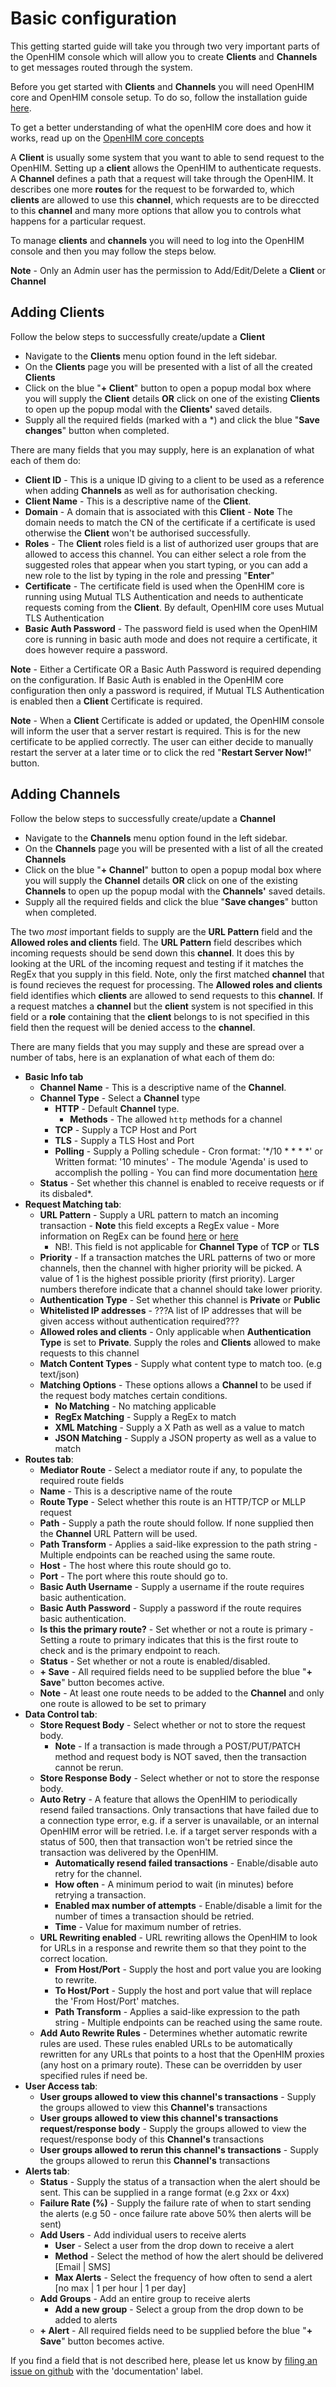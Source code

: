 Basic configuration
===================

This getting started guide will take you through two very important parts of the OpenHIM console which will allow you to create **Clients** and **Channels** to get messages routed through the system.

Before you get started with **Clients** and **Channels** you will need OpenHIM core and OpenHIM console setup. To do so, follow the installation guide [here](./getting-started.html).

To get a better understanding of what the openHIM core does and how it works, read up on the [OpenHIM core concepts](./about.html)

A **Client** is usually some system that you want to able to send request to the OpenHIM. Setting up a **client** allows the OpenHIM to authenticate requests. A **Channel** defines a path that a request will take through the OpenHIM. It describes one more **routes** for the request to be forwarded to, which **clients** are allowed to use this **channel**, which requests are to be direccted to this **channel** and many more options that allow you to controls what happens for a particular request.

To manage **clients** and **channels** you will need to log into the OpenHIM console and then you may follow the steps below.

**Note** - Only an Admin user has the permission to Add/Edit/Delete a **Client** or **Channel**

Adding Clients
--------------

Follow the below steps to successfully create/update a **Client**

* Navigate to the **Clients** menu option found in the left sidebar.
* On the **Clients** page you will be presented with a list of all the created **Clients**
* Click on the blue "**+ Client**" button to open a popup modal box where you will supply the **Client** details **OR** click on one of the existing **Clients** to open up the popup modal with the **Clients'** saved details.
* Supply all the required fields (marked with a *) and click the blue "**Save changes**" button when completed.

There are many fields that you may supply, here is an explanation of what each of them do:

* **Client ID** - This is a unique ID giving to a client to be used as a reference when adding **Channels** as well as for authorisation checking.
* **Client Name** - This is a descriptive name of the **Client**.
* **Domain** - A domain that is associated with this **Client** - **Note** The domain needs to match the CN of the certificate if a certificate is used otherwise the **Client** won't be authorised successfully.
* **Roles** - The **Client** roles field is a list of authorized user groups that are allowed to access this channel. You can either select a role from the suggested roles that appear when you start typing, or you can add a new role to the list by typing in the role and pressing "**Enter**"
* **Certificate** - The certificate field is used when the OpenHIM core is running using Mutual TLS Authentication and needs to authenticate requests coming from the **Client**. By default, OpenHIM core uses Mutual TLS Authentication
* **Basic Auth Password** - The password field is used when the OpenHIM core is running in basic auth mode and does not require a certificate, it does however require a password.

**Note** - Either a Certificate OR a Basic Auth Password is required depending on the configuration. If Basic Auth is enabled in the OpenHIM core configuration then only a password is required, if Mutual TLS Authentication is enabled then a **Client** Certificate is required.

**Note** - When a **Client** Certificate is added or updated, the OpenHIM console will inform the user that a server restart is required. This is for the new certificate to be applied correctly. The user can either decide to manually restart the server at a later time or to click the red "**Restart Server Now!**" button.

Adding Channels
---------------

Follow the below steps to successfully create/update a **Channel**

* Navigate to the **Channels** menu option found in the left sidebar.
* On the **Channels** page you will be presented with a list of all the created **Channels**
* Click on the blue "**+ Channel**" button to open a popup modal box where you will supply the **Channel** details **OR** click on one of the existing **Channels** to open up the popup modal with the **Channels'** saved details.
* Supply all the required fields and click the blue "**Save changes**" button when completed.

The two _most_ important fields to supply are the **URL Pattern** field and the **Allowed roles and clients** field. The **URL Pattern** field describes which incoming requests should be send down this **channel**. It does this by looking at the URL of the incoming request and testing if it matches the RegEx that you supply in this field. Note, only the first matched **channel** that is found recieves the request for processing. The **Allowed roles and clients** field identifies which **clients** are allowed to send requests to this **channel**. If a request matches a **channel** but the **client** system is not specified in this field or a **role** containing that the **client** belongs to is not specified in this field then the request will be denied access to the **channel**.

There are many fields that you may supply and these are spread over a number of tabs, here is an explanation of what each of them do:

* **Basic Info tab**
    * **Channel Name** - This is a descriptive name of the **Channel**.
    * **Channel Type** - Select a **Channel** type
        * **HTTP** - Default **Channel** type.
          * **Methods** - The allowed `http` methods for a channel
        * **TCP** - Supply a TCP Host and Port
        * **TLS** - Supply a TLS Host and Port
        * **Polling** - Supply a Polling schedule - Cron format: '*/10 * * * *' or Written format: '10 minutes' - The module 'Agenda' is used to accomplish the polling - You can find more documentation [here](https://github.com/rschmukler/agenda)
    * **Status** - Set whether this channel is enabled to receive requests or if its disbaled*.
* **Request Matching tab**:
    * **URL Pattern** - Supply a URL pattern to match an incoming transaction - **Note** this field excepts a RegEx value - More information on RegEx can be found [here](https://developer.mozilla.org/en-US/docs/Web/JavaScript/Guide/Regular_Expressions) or [here](http://www.regular-expressions.info/)
        * NB!. This field is not applicable for **Channel Type** of **TCP** or **TLS**
    * **Priority** - If a transaction matches the URL patterns of two or more channels, then the channel with higher priority will be picked. A value of 1 is the highest possible priority (first priority). Larger numbers therefore indicate that a channel should take lower priority.
    * **Authentication Type** - Set whether this channel is **Private** or **Public**
    * **Whitelisted IP addresses** - ???A list of IP addresses that will be given access without authentication required???
    * **Allowed roles and clients** - Only applicable when **Authentication Type** is set to **Private**. Supply the roles and **Clients** allowed to make requests to this channel
    * **Match Content Types** - Supply what content type to match too. (e.g text/json)
    * **Matching Options** - These options allows a **Channel** to be used if the request body matches certain conditions.
        * **No Matching** - No matching applicable
        * **RegEx Matching** - Supply a RegEx to match
        * **XML Matching** - Supply a X Path as well as a value to match
        * **JSON Matching** - Supply a JSON property as well as a value to match
* **Routes tab**:
    * **Mediator Route** - Select a mediator route if any, to populate the required route fields
    * **Name** - This is a descriptive name of the route
    * **Route Type** - Select whether this route is an HTTP/TCP or MLLP request
    * **Path** - Supply a path the route should follow. If none supplied then the **Channel** URL Pattern will be used.
    * **Path Transform** - Applies a said-like expression to the path string - Multiple endpoints can be reached using the same route.
    * **Host** - The host where this route should go to.
    * **Port** - The port where this route should go to.
    * **Basic Auth Username** - Supply a username if the route requires basic authentication.
    * **Basic Auth Password** - Supply a password if the route requires basic authentication.
    * **Is this the primary route?** - Set whether or not a route is primary - Setting a route to primary indicates that this is the first route to check and is the primary endpoint to reach.
    * **Status** - Set whether or not a route is enabled/disabled.
    * **+ Save** - All required fields need to be supplied before the blue "**+ Save**" button becomes active.
    * **Note** - At least one route needs to be added to the **Channel** and only one route is allowed to be set to primary
* **Data Control tab**:
    * **Store Request Body** - Select whether or not to store the request body.
        * **Note** - If a transaction is made through a POST/PUT/PATCH method and request body is NOT saved, then the transaction cannot be rerun.
    * **Store Response Body** - Select whether or not to store the response body.
    * **Auto Retry** - A feature that allows the OpenHIM to periodically resend failed transactions. Only transactions that have failed due to a connection type error, e.g. if a server is unavailable, or an internal OpenHIM error will be retried. I.e. if a target server responds with a status of 500, then that transaction won't be retried since the transaction was delivered by the OpenHIM.
        * **Automatically resend failed transactions** - Enable/disable auto retry for the channel.
        * **How often** - A minimum period to wait (in minutes) before retrying a transaction.
        * **Enabled max number of attempts** - Enable/disable a limit for the number of times a transaction should be retried.
        * **Time** - Value for maximum number of retries.
    * **URL Rewriting enabled** - URL rewriting allows the OpenHIM to look for URLs in a response and rewrite them so that they point to the correct location.
        * **From Host/Port** - Supply the host and port value you are looking to rewrite.
        * **To Host/Port** - Supply the host and port value that will replace the 'From Host/Port' matches.
        * **Path Transform** - Applies a said-like expression to the path string - Multiple endpoints can be reached using the same route.
    * **Add Auto Rewrite Rules** - Determines whether automatic rewrite rules are used. These rules enabled URLs to be automatically rewritten for any URLs that points to a host that the OpenHIM proxies (any host on a primary route). These can be overridden by user specified rules if need be.
* **User Access tab**:
    * **User groups allowed to view this channel's transactions** - Supply the groups allowed to view this **Channel's** transactions
    * **User groups allowed to view this channel's transactions request/response body** - Supply the groups allowed to view the request/response body of this **Channel's** transactions
    * **User groups allowed to rerun this channel's transactions** - Supply the groups allowed to rerun this **Channel's** transactions
* **Alerts tab**:
    * **Status** - Supply the status of a transaction when the alert should be sent. This can be supplied in a range format (e.g 2xx or 4xx)
    * **Failure Rate (%)** - Supply the failure rate of when to start sending the alerts (e.g 50 - once failure rate above 50% then alerts will be sent)
    * **Add Users** - Add individual users to receive alerts
        * **User** - Select a user from the drop down to receive a alert
        * **Method** - Select the method of how the alert should be delivered [Email | SMS]
        * **Max Alerts** - Select the frequency of how often to send a alert [no max | 1 per hour | 1 per day]
    * **Add Groups** - Add an entire group to receive alerts
        * **Add a new group** - Select a group from the drop down to be added to alerts
    * **+ Alert** - All required fields need to be supplied before the blue "**+ Save**" button becomes active.

If you find a field that is not described here, please let us know by [filing an issue on github](https://github.com/jembi/openhim-core-js/issues/new) with the 'documentation' label.
